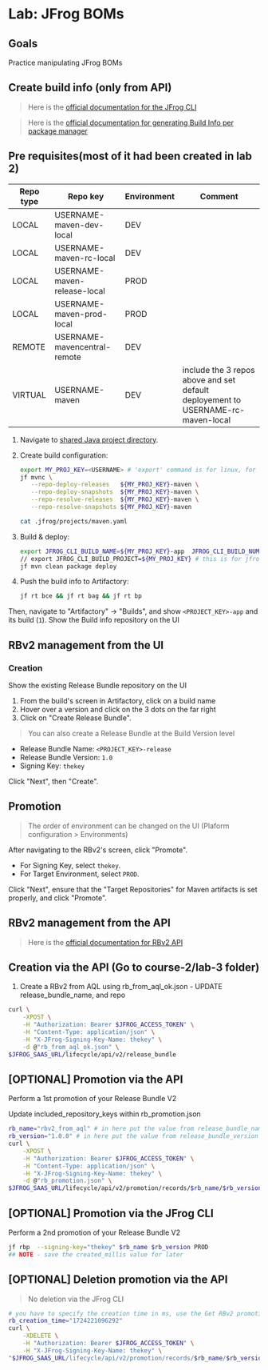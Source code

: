 # Lab: JFrog BOMs

## Goals

Practice manipulating JFrog BOMs

## Create build info (only from API)

> Here is the [official documentation for the JFrog CLI](https://docs.jfrog-applications.jfrog.io/)

> Here is the [official documentation for generating Build Info per package manager](https://docs.jfrog-applications.jfrog.io/jfrog-applications/jfrog-cli/cli-for-jfrog-artifactory#package-managers-integration)

## Pre requisites(most of it had been created in lab 2)

Repo type | Repo key | Environment | Comment
---|---|--- |---
LOCAL | USERNAME-maven-dev-local | DEV |
LOCAL | USERNAME-maven-rc-local | DEV |
LOCAL | USERNAME-maven-release-local | PROD |
LOCAL | USERNAME-maven-prod-local | PROD |
REMOTE | USERNAME-mavencentral-remote | DEV |
VIRTUAL | USERNAME-maven  | DEV | include the 3 repos above and set default deployement to  USERNAME-rc-maven-local

1. Navigate to [shared Java project directory](../../common/java).
2. Create build configuration:

   ```bash
   export MY_PROJ_KEY=<USERNAME> # 'export' command is for linux, for windows use 'set' command
   jf mvnc \
      --repo-deploy-releases   ${MY_PROJ_KEY}-maven \
      --repo-deploy-snapshots  ${MY_PROJ_KEY}-maven \
      --repo-resolve-releases  ${MY_PROJ_KEY}-maven \
      --repo-resolve-snapshots ${MY_PROJ_KEY}-maven

   cat .jfrog/projects/maven.yaml
   ```

3. Build & deploy:

   ```bash
   export JFROG_CLI_BUILD_NAME=${MY_PROJ_KEY}-app  JFROG_CLI_BUILD_NUMBER=1
   // export JFROG_CLI_BUILD_PROJECT=${MY_PROJ_KEY} # this is for jfrog projects, we're not using projects in this lab
   jf mvn clean package deploy 
   ```

4. Push the build info to Artifactory:

   ```bash
   jf rt bce && jf rt bag && jf rt bp
   ```

Then, navigate to "Artifactory" -> "Builds", and show ```<PROJECT_KEY>-app``` and its build (```1```).
Show the Build info repository on the UI

## RBv2 management from the UI

### Creation

Show the existing Release Bundle repository on the UI

1. From the build's screen in Artifactory, click on a build name
2. Hover over a version and click on the 3 dots on the far right
3. Click on "Create Release Bundle".

> You can also create a Release Bundle at the Build Version level

* Release Bundle Name: `<PROJECT_KEY>-release`
* Release Bundle Version: `1.0`
* Signing Key: `thekey`

Click "Next", then "Create".

## Promotion

> The order of environment can be changed on the UI (Plaform configuration > Environments)

After navigating to the RBv2's screen, click "Promote".

* For Signing Key, select `thekey`.
* For Target Environment, select `PROD`.

Click "Next", ensure that the "Target Repositories" for Maven artifacts is set properly, and click "Promote".

## RBv2 management from the API

> Here is the [official documentation for RBv2 API](https://jfrog.com/help/r/jfrog-rest-apis/release-lifecycle-management)

## Creation via the API (Go to course-2/lab-3 folder)

1. Create a RBv2 from AQL using rb_from_aql_ok.json - UPDATE release_bundle_name, and repo

```bash
curl \
    -XPOST \
    -H "Authorization: Bearer $JFROG_ACCESS_TOKEN" \
    -H "Content-Type: application/json" \
    -H "X-JFrog-Signing-Key-Name: thekey" \
    -d @"rb_from_aql_ok.json" \
$JFROG_SAAS_URL/lifecycle/api/v2/release_bundle 
```

## [OPTIONAL] Promotion via the API

Perform a 1st promotion of your Release Bundle V2

Update included_repository_keys within rb_promotion.json

```bash
rb_name="rbv2_from_aql" # in here put the value from release_bundle_name within rb_from_aql_ok.json
rb_version="1.0.0" # in here put the value from release_bundle_version within rb_from_aql_ok.json
curl \
    -XPOST \
    -H "Authorization: Bearer $JFROG_ACCESS_TOKEN" \
    -H "Content-Type: application/json" \
    -H "X-JFrog-Signing-Key-Name: thekey" \
    -d @"rb_promotion.json" \
$JFROG_SAAS_URL/lifecycle/api/v2/promotion/records/$rb_name/$rb_version 
```

## [OPTIONAL] Promotion via the JFrog CLI

Perform a 2nd promotion of your Release Bundle V2

```bash
jf rbp  --signing-key="thekey" $rb_name $rb_version PROD
## NOTE - save the created_millis value for later
```

## [OPTIONAL] Deletion promotion via the API

> No deletion via the JFrog CLI

```bash
# you have to specify the creation time in ms, use the Get RBv2 promotion to get that info
rb_creation_time="1724221096292"
curl \
    -XDELETE \
    -H "Authorization: Bearer $JFROG_ACCESS_TOKEN" \
    -H "X-JFrog-Signing-Key-Name: thekey" \
"$JFROG_SAAS_URL/lifecycle/api/v2/promotion/records/$rb_name/$rb_version/$rb_creation_time?async=false" 
```

